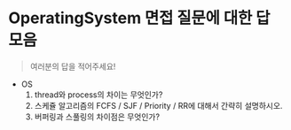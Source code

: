 # OperatingSystem 면접 질문에 대한 답 모음

> 여러분의 답을 적어주세요!

- OS
  1. thread와 process의 차이는 무엇인가?
  2. 스케쥴 알고리즘의 FCFS / SJF / Priority / RR에 대해서 간략히 설명하시오.
  3. 버퍼링과 스풀링의 차이점은 무엇인가?

